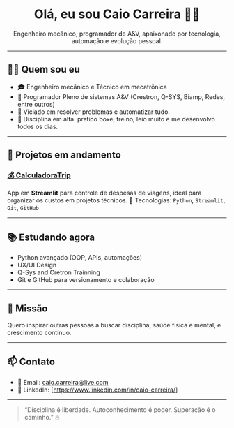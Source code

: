
<h1 align="center">Olá, eu sou Caio Carreira 👊😎</h1>

<p align="center">
  Engenheiro mecânico, programador de A&V, apaixonado por tecnologia, automação e evolução pessoal.
</p>

---

## 👨‍💻 Quem sou eu

- 🎓 Engenheiro mecânico e Técnico em mecatrônica
- 🔌 Programador Pleno de sistemas A&V (Crestron, Q-SYS, Biamp, Redes, entre outros)
- 🧠 Viciado em resolver problemas e automatizar tudo.
- 🥋 Disciplina em alta: pratico boxe, treino, leio muito e me desenvolvo todos os dias.

---

## 🚀 Projetos em andamento

### [💰 CalculadoraTrip](https://calculadoratrip.streamlit.app/)
App em **Streamlit** para controle de despesas de viagens, ideal para organizar os custos em projetos técnicos.
🔧 Tecnologias: `Python`, `Streamlit`, `Git`, `GitHub`

---

## 📚 Estudando agora

- Python avançado (OOP, APIs, automações)
- UX/UI Design
- Q-Sys and Cretron Trainning
- Git e GitHub para versionamento e colaboração

---

## 🎯 Missão

 Quero inspirar outras pessoas a buscar disciplina, saúde física e mental, e crescimento contínuo.

---

## 📫 Contato

- 📧 Email: caio.carreira@live.com
- 💼 LinkedIn: [https://www.linkedin.com/in/caio-carreira/]

---

> “Disciplina é liberdade. Autoconhecimento é poder. Superação é o caminho.” 🔥
